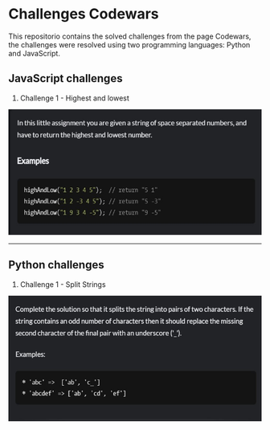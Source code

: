 # Challenges Codewars

This repositorio contains the solved challenges from the page Codewars, the challenges were resolved using two programming languages: Python and JavaScript.

## JavaScript challenges

1. Challenge 1 - Highest and lowest

<img src="./img/challengeJS1.jpg" alt="img" width="600" height="250"/>

<hr />

## Python challenges

1. Challenge 1 - Split Strings

<img src="./img/challengepy1.jpg" alt="img" width="600" height="250"/>
